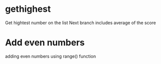 # gethighest
Get hightest number on the list
Next branch includes average of the score
# Add even numbers
adding even numbers using range() function
